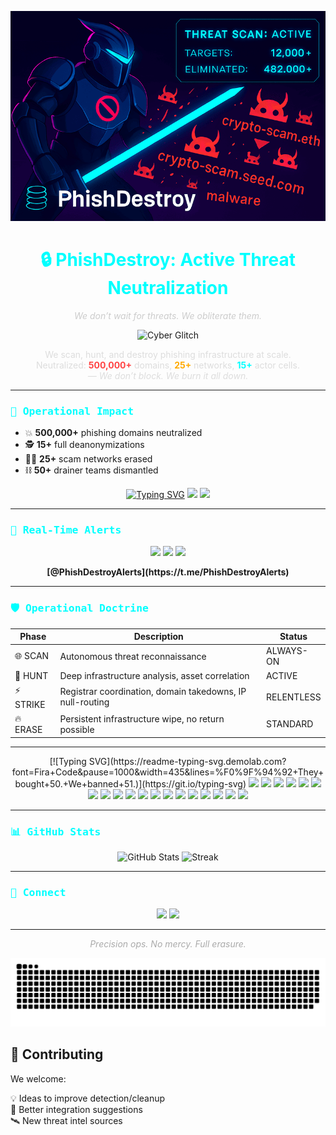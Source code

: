 <p align="center">
<img src="image.png" alt="Phish Destroy Banner"/>
</p>

<h1 align="center" style="color:#00ffff;">🔒 PhishDestroy: Active Threat Neutralization</h1>

<p align="center"><em style="color:#cccccc">We don’t wait for threats. We obliterate them.</em></p>

<p align="center">
  <img src="https://media.giphy.com/media/26xBwdIuR0KFb5C2c/giphy.gif" width="420" alt="Cyber Glitch"/>
</p>

<p align="center" style="color:#dddddd">
  We scan, hunt, and destroy phishing infrastructure at scale.<br/>
  Neutralized: <strong style="color:#ff4444">500,000+</strong> domains, <strong style="color:#ffaa00">25+</strong> networks, <strong style="color:#00ffff">15+</strong> actor cells.<br/>
  <em>— We don’t block. We burn it all down.</em>
</p>

---

### <samp style="color:#00ffff">🚀 Operational Impact</samp>

- 💥 <strong>500,000+</strong> phishing domains neutralized
- 🕵️ <strong>15+</strong> full deanonymizations
- 🏴‍☠️ <strong>25+</strong> scam networks erased
- ⛓️ <strong>50+</strong> drainer teams dismantled

<p align="center">
<a href="https://git.io/typing-svg"><img src="https://readme-typing-svg.demolab.com?font=Fira+Code&pause=1000&width=435&lines=%F0%9F%94%92+They+bought+50.+We+banned+51." alt="Typing SVG" /></a>
  <img src="https://img.shields.io/badge/Threats-500K+-ff0033?style=flat-square"/>
  <img src="https://img.shields.io/badge/Actor_Networks-25%2B-000000?style=flat-square"/>
</p>

---

### <samp style="color:#00ffff">🔗 Real-Time Alerts</samp>

<p align="center">
  <a href="https://www.phishdestroy.io/"><img src="https://img.shields.io/badge/Site-phishdestroy.io-00CED1?style=for-the-badge"/></a>
  <a href="https://twitter.com/Phish_Destroy"><img src="https://img.shields.io/badge/X-@Phish_Destroy-000000?style=for-the-badge"/></a>
  <a href="https://t.me/PhishDestroyAlerts"><img src="https://img.shields.io/badge/Telegram-Alerts-2CA5E0?style=for-the-badge"/></a>
</p>

<p align="center"><strong>[@PhishDestroyAlerts](https://t.me/PhishDestroyAlerts)</strong></p>

---

### <samp style="color:#00ffff">🛡️ Operational Doctrine</samp>

| Phase        | Description                                                   | Status      |
|--------------|---------------------------------------------------------------|-------------|
| 🌐 SCAN      | Autonomous threat reconnaissance                              | ALWAYS-ON   |
| 🎯 HUNT      | Deep infrastructure analysis, asset correlation               | ACTIVE      |
| ⚡ STRIKE    | Registrar coordination, domain takedowns, IP null-routing     | RELENTLESS  |
| 🔥 ERASE     | Persistent infrastructure wipe, no return possible            | STANDARD    |

---

<p align="center">
  [![Typing SVG](https://readme-typing-svg.demolab.com?font=Fira+Code&pause=1000&width=435&lines=%F0%9F%94%92+They+bought+50.+We+banned+51.)](https://git.io/typing-svg)
  
  <img src="https://raw.githubusercontent.com/danielcranney/readme-generator/main/public/icons/skills/uniswap-colored.svg" width="32"/>
  <img src="https://raw.githubusercontent.com/danielcranney/readme-generator/main/public/icons/skills/aave-colored.svg" width="32"/>
  <img src="https://raw.githubusercontent.com/danielcranney/readme-generator/main/public/icons/skills/sushiswap-colored.svg" width="32"/>
  <img src="https://raw.githubusercontent.com/danielcranney/readme-generator/main/public/icons/skills/metamask-colored.svg" width="32"/>
  <img src="https://raw.githubusercontent.com/danielcranney/readme-generator/main/public/icons/skills/argent-colored.svg" width="32"/>
  <img src="https://raw.githubusercontent.com/danielcranney/readme-generator/main/public/icons/skills/nansen-colored.svg" width="32"/>
  <img src="https://raw.githubusercontent.com/danielcranney/readme-generator/main/public/icons/skills/chainlink-colored.svg" width="32"/>
  <img src="https://raw.githubusercontent.com/danielcranney/readme-generator/main/public/icons/skills/the-graph-colored.svg" width="32"/>
  <img src="https://raw.githubusercontent.com/danielcranney/readme-generator/main/public/icons/skills/alchemy-colored.svg" width="32"/>
  <img src="https://raw.githubusercontent.com/danielcranney/readme-generator/main/public/icons/skills/hardhat-colored.svg" width="32"/>
  <img src="https://raw.githubusercontent.com/danielcranney/readme-generator/main/public/icons/skills/ipfs-colored.svg" width="32"/>
  <img src="https://raw.githubusercontent.com/danielcranney/readme-generator/main/public/icons/skills/ethereum-colored.svg" width="32"/>
  <img src="https://raw.githubusercontent.com/danielcranney/readme-generator/main/public/icons/skills/polygon-colored.svg" width="32"/>
  <img src="https://raw.githubusercontent.com/danielcranney/readme-generator/main/public/icons/skills/arbitrum-colored.svg" width="32"/>
  <img src="https://raw.githubusercontent.com/danielcranney/readme-generator/main/public/icons/skills/avalanche-colored.svg" width="32"/>
  <img src="https://raw.githubusercontent.com/danielcranney/readme-generator/main/public/icons/skills/near-colored.svg" width="32"/>
  <img src="https://raw.githubusercontent.com/danielcranney/readme-generator/main/public/icons/skills/flow-colored.svg" width="32"/>
  <img src="https://raw.githubusercontent.com/danielcranney/readme-generator/main/public/icons/skills/solana-colored.svg" width="32"/>
  <img src="https://raw.githubusercontent.com/danielcranney/readme-generator/main/public/icons/skills/terra-colored.svg" width="32"/>
</p>

---

### <samp style="color:#00ffff">📊 GitHub Stats</samp>

<p align="center">
  <img src="https://github-readme-stats.vercel.app/api?username=phishdestroy&theme=tokyonight&include_all_commits=true&count_private=true&hide_border=true" alt="GitHub Stats"/>
  <img src="https://github-readme-streak-stats.herokuapp.com/?user=phishdestroy&theme=tokyonight&hide_border=true" alt="Streak"/>
</p>

---

### <samp style="color:#00ffff">🤝 Connect</samp>

<p align="center">
  <a href="https://github.com/phishdestroy"><img src="https://raw.githubusercontent.com/danielcranney/readme-generator/main/public/icons/socials/github.svg" width="32"/></a>
  <a href="https://twitter.com/Phish_Destroy"><img src="https://raw.githubusercontent.com/danielcranney/readme-generator/main/public/icons/socials/twitter.svg" width="32"/></a>
</p>

---

<p align="center"><em style="color:#aaaaaa">Precision ops. No mercy. Full erasure.</em></p>
<p align="center">
  <img src="https://raw.githubusercontent.com/Platane/snk/output/github-contribution-grid-snake.svg" alt="snake gif"/>
</p>

## 🤝 Contributing

We welcome:

💡 Ideas to improve detection/cleanup  
🔗 Better integration suggestions  
🛰️ New threat intel sources
